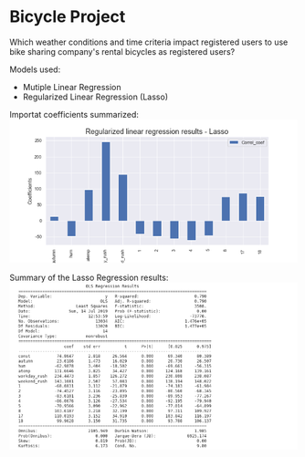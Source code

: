 # Bicycle Project

Which weather conditions and time criteria impact registered users to use bike sharing company's rental bicycles as registered users?

Models used:
* Mutiple Linear Regression
* Regularized Linear Regression (Lasso)

Importat coefficients summarized: 
![](https://github.com/helenaEH/Bike_rental_LinReg_Lasso/blob/master/Plots/Result_Lasso.png)

Summary of the Lasso Regression results: 
![](https://github.com/helenaEH/Bike_rental_LinReg_Lasso/blob/master/Lasso_regression_result.png)
